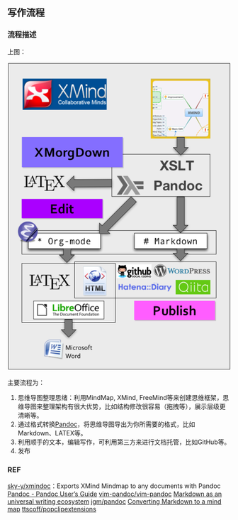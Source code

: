 ## 写作流程

### 流程描述
上图：

![写作流程](img/doc_flow.png "写作流程")

主要流程为：
1. 思维导图整理思绪：利用MindMap, XMind, FreeMind等来创建思维框架，思维导图来整理架构有很大优势，比如结构修改很容易（拖拽等），展示层级更清晰等。
2. 通过格式转换[Pandoc](http://pandoc.org/)，将思维导图导出为你所需要的格式，比如Markdown、LATEX等。
3. 利用顺手的文本，编辑写作，可利用第三方来进行文档托管，比如GitHub等。
4. 发布

### REF
[sky-y/xmindoc](https://github.com/sky-y/xmindoc)：Exports XMind Mindmap to any documents with Pandoc
[Pandoc - Pandoc User’s Guide](http://pandoc.org/README.html)
[vim-pandoc/vim-pandoc](https://github.com/vim-pandoc/vim-pandoc)
[Markdown as an universal writing ecosystem](http://box.matto.nl/markdown.html)
[jgm/pandoc](https://github.com/jgm/pandoc)
[Converting Markdown to a mind map](http://brettterpstra.com/2013/08/18/markdown-to-mind-map/)
[ttscoff/popclipextensions](https://github.com/ttscoff/popclipextensions)
